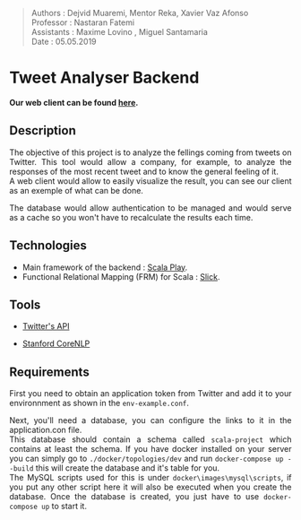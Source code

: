 <div style="text-align: justify">  

> Authors       : Dejvid Muaremi, Mentor Reka, Xavier Vaz Afonso    
> Professor     : Nastaran Fatemi   
> Assistants    : Maxime Lovino , Miguel Santamaria   
> Date          : 05.05.2019  

# Tweet Analyser Backend

__Our web client can be found [here](https://github.com/XavierAfonso/TweetAnalyser-Frontend).__


## Description 
The objective of this project is to analyze the fellings coming from tweets on Twitter. This tool would allow a company, for example, to analyze the responses of the most recent tweet and to know the general feeling of it.  
A web client would allow to easily visualize the result, you can see our client as an exemple of what can be done.

The database would allow authentication to be managed and would serve as a cache so you won't have to recalculate the results each time.


## Technologies

- Main framework of the backend : [Scala Play](https://www.playframework.com/ "Scala Play").
- Functional Relational Mapping (FRM) for Scala : [Slick](http://slick.lightbend.com/ "Slick").



## Tools

- [Twitter's API](https://developer.twitter.com/en/docs "Twitter's API")

- [Stanford CoreNLP](https://stanfordnlp.github.io/CoreNLP/ "Stanford CoreNLP")

## Requirements
First you need to obtain an application token from Twitter and add it to your environnment as shown in the `env-example.conf`.  

Next, you'll need a database, you can configure the links to it in the application.con file.  
This database should contain a schema called `scala-project` which contains at least the schema. If you have docker installed on your server you can simply go to `./docker/topologies/dev` and run `docker-compose up --build` this will create the database and it's table for you.  
The MySQL scripts used for this is under `docker\images\mysql\scripts`, if you put any other script here it will also be executed when you create the database.
Once the database is created, you just have to use `docker-compose up` to start it.